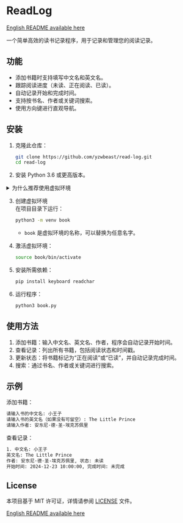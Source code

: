 # ReadLog  

[English README available here](README.md)

一个简单高效的读书记录程序，用于记录和管理您的阅读记录。

## 功能  
- 添加书籍时支持填写中文名和英文名。  
- 跟踪阅读进度（未读、正在阅读、已读）。  
- 自动记录开始和完成时间。  
- 支持按书名、作者或关键词搜索。  
- 使用方向键进行直观导航。  

## 安装  
1. 克隆此仓库：
    ```bash
    git clone https://github.com/yzwbeast/read-log.git
    cd read-log
    ```
2.	安装 Python 3.6 或更高版本。


<details>
<summary>为什么推荐使用虚拟环境</summary>

>当你遇到 “**externally-managed-environment**” 错误时，可能因为操作系统 使用 APT 安装的 Python 版本对系统环境进行了严格管理，防止用户通过 pip 修改系统级的 Python 包。<br />
>要解决这个问题，**推荐方法**：<br />使用虚拟环境是最干净、安全的方法。它不会影响系统的 Python 环境，同时方便你自由管理依赖。
</details>

3. 创建虚拟环境<br />在项目目录下运行：
   ```bash
   python3 -m venv book
   ```
   - `book` 是虚拟环境的名称，可以替换为任意名字。
4. 激活虚拟环境：
   ```bash
   source book/bin/activate
   ```

5.	安装所需依赖：
    ```bash
    pip install keyboard readchar
    ```
6. 运行程序：
    ```bash
    python3 book.py
    ```
## 使用方法
1.	添加书籍：输入中文名、英文名、作者，程序会自动记录开始时间。
2.	查看记录：列出所有书籍，包括阅读状态和时间戳。
3.	更新状态：将书籍标记为“正在阅读”或“已读”，并自动记录完成时间。
4.	搜索：通过书名、作者或关键词进行搜索。

## 示例
添加书籍：
   ```bash
   请输入书的中文名: 小王子  
请输入书的英文名（如果没有可留空）: The Little Prince  
请输入作者: 安东尼·德·圣-埃克苏佩里  
   ```
查看记录：
   ```bash
   1. 中文名: 小王子  
   英文名: The Little Prince  
   作者: 安东尼·德·圣-埃克苏佩里, 状态: 未读  
   开始时间: 2024-12-23 10:00:00, 完成时间: 未完成  
   ```
## License
本项目基于 MIT 许可证，详情请参阅 [LICENSE](LICENSE) 文件。

[English README available here](README.md)
